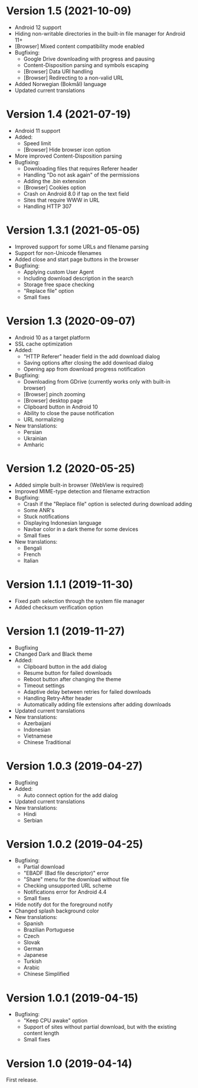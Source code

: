 Version 1.5 (2021-10-09)
========================

 * Android 12 support
 * Hiding non-writable directories in the built-in file manager for Android 11+
 * [Browser] Mixed content compatibility mode enabled
 * Bugfixing:
      - Google Drive downloading with progress and pausing
      - Content-Disposition parsing and symbols escaping
      - [Browser] Data URI handling
      - [Browser] Redirecting to a non-valid URL
 * Added Norwegian (Bokmål) language
 * Updated current translations

Version 1.4 (2021-07-19)
========================

 * Android 11 support
 * Added:
      - Speed limit
      - [Browser] Hide browser icon option
 * More improved Content-Disposition parsing
 * Bugfixing:
      - Downloading files that requires Referer header
      - Handling "Do not ask again" of the permissions
      - Adding the .bin extension
      - [Browser] Cookies option
      - Crash on Android 8.0 if tap on the text field
      - Sites that require WWW in URL
      - Handling HTTP 307

Version 1.3.1 (2021-05-05)
========================

 * Improved support for some URLs and filename parsing
 * Support for non-Unicode filenames
 * Added close and start page buttons in the browser
 * Bugfixing:
      - Applying custom User Agent
      - Including download description in the search
      - Storage free space checking
      - "Replace file" option
      - Small fixes

Version 1.3 (2020-09-07)
========================

 * Android 10 as a target platform
 * SSL cache optimization
 * Added:
      - "HTTP Referer" header field in the add download dialog
      - Saving options after closing the add download dialog
      - Opening app from download progress notification
 * Bugfixing:
      - Downloading from GDrive (currently works only with built-in browser)
      - [Browser] pinch zooming
      - [Browser] desktop page
      - Clipboard button in Android 10
      - Ability to close the pause notification
      - URL normalizing
 * New translations:
      - Persian
      - Ukrainian
      - Amharic

Version 1.2 (2020-05-25)
========================

 * Added simple built-in browser (WebView is required)
 * Improved MIME-type detection and filename extraction
 * Bugfixing:
      - Crash if the "Replace file" option is selected during download adding
      - Some ANR's
      - Stuck notifications
      - Displaying Indonesian language
      - Navbar color in a dark theme for some devices
      - Small fixes
 * New translations:
      - Bengali
      - French
      - Italian

Version 1.1.1 (2019-11-30)
========================

 * Fixed path selection through the system file manager
 * Added checksum verification option

Version 1.1 (2019-11-27)
========================

 * Bugfixing
 * Changed Dark and Black theme
 * Added:
     - Clipboard button in the add dialog
     - Resume button for failed downloads
     - Reboot button after changing the theme
     - Timeout settings
     - Adaptive delay between retries for failed downloads
     - Handling Retry-After header
     - Automatically adding file extensions after adding downloads
 * Updated current translations
 * New translations:
     - Azerbaijani
     - Indonesian
     - Vietnamese
     - Chinese Traditional

Version 1.0.3 (2019-04-27)
==========================

 * Bugfixing
 * Added:
     - Auto connect option for the add dialog
 * Updated current translations
 * New translations:
     - Hindi
     - Serbian

Version 1.0.2 (2019-04-25)
==========================

 * Bugfixing:
     - Partial download
     - "EBADF (Bad file descriptor)" error
     - "Share" menu for the download without file
     - Checking unsupported URL scheme
     - Notifications error for Android 4.4
     - Small fixes
 * Hide notify dot for the foreground notify
 * Changed splash background color
 * New translations:
     - Spanish
     - Brazilian Portuguese
     - Czech
     - Slovak
     - German
     - Japanese
     - Turkish
     - Arabic
     - Chinese Simplified

Version 1.0.1 (2019-04-15)
==========================

 * Bugfixing:
     - "Keep CPU awake" option
     - Support of sites without partial download, but with the existing content length
     - Small fixes

Version 1.0 (2019-04-14)
========================

First release.
